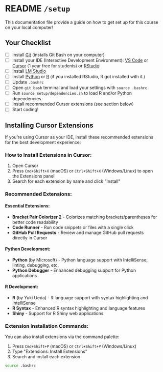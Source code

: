 # README `/setup`

This documentation file provide a guide on how to get set up for this course on your local computer!

## Your Checklist

- [ ] Install [Git](https://git-scm.com/downloads) (installs Git Bash on your computer)
- [ ] Install your IDE (Interactive Development Environment): [VS Code](https://code.visualstudio.com/download) or [Cursor](https://cursor.com/) (1 year free for students) or [RStudio](https://posit.co/download/rstudio-desktop/)
- [ ] Install [LM Studio](https://lmstudio.ai/download)
- [ ] Install [Python](https://www.python.org/downloads/) or [R](https://cran.r-project.org/bin/windows/base/) (if you installed RStudio, R got installed with it.)
- [ ] Update `.bashrc`
- [ ] Open `git bash` terminal and load your settings with `source .bashrc`
- [ ] Run `source setup/dependencies.sh` to load R and/or Python dependencies.
- [ ] Install recommended Cursor extensions (see section below)
- [ ] Start coding!

## Installing Cursor Extensions

If you're using Cursor as your IDE, install these recommended extensions for the best development experience:

### How to Install Extensions in Cursor:
1. Open Cursor
2. Press `Cmd+Shift+X` (macOS) or `Ctrl+Shift+X` (Windows/Linux) to open the Extensions panel
3. Search for each extension by name and click "Install"

### Recommended Extensions:

#### **Essential Extensions:**
- **Bracket Pair Colorizer 2** - Colorizes matching brackets/parentheses for better code readability
- **Code Runner** - Run code snippets or files with a single click
- **GitHub Pull Requests** - Review and manage GitHub pull requests directly in Cursor

#### **Python Development:**
- **Python** (by Microsoft) - Python language support with IntelliSense, linting, debugging, etc.
- **Python Debugger** - Enhanced debugging support for Python applications

#### **R Development:**
- **R** (by Yuki Ueda) - R language support with syntax highlighting and IntelliSense
- **R Syntax** - Enhanced R syntax highlighting and language features
- **Shiny** - Support for R Shiny web applications

### Extension Installation Commands:
You can also install extensions via the command palette:
1. Press `Cmd+Shift+P` (macOS) or `Ctrl+Shift+P` (Windows/Linux)
2. Type "Extensions: Install Extensions"
3. Search and install each extension

```bash
source .bashrc
```

